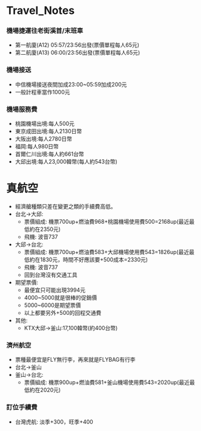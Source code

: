 # Travel_Notes

### 機場捷運往老街溪首/末班車
+ 第一航廈(A12) 05:57/23:56出發(票價單程每人65元)
+ 第二航廈(A13) 06:00/23:56出發(票價單程每人65元)

### 機場接送
+ 中信機場接送夜間加成23:00~05:59加成200元
+ 一般計程車當作1000元

### 機場服務費
+ 桃園機場出境:每人500元
+ 東京成田出境:每人2130日幣
+ 大阪出境:每人2780日幣
+ 福岡:每人980日幣
+ 首爾仁川出境:每人約661台幣 
+ 大邱出境:每人23,000韓幣(每人約543台幣)

# 真航空
+ 經濟艙種類只差在變更之類的手續費高低。
+ 台北->大邱:
  + 票價組成: 機票700up+燃油費968+桃園機場使用費500=2168up(最近最低約在2350元)
  + 飛機: 波音737
+ 大邱->台北:
  + 票價組成: 機票700up+燃油費583+大邱機場使用費543=1826up(最近最低約在1830元，時間不好應該要+500成本=2330元)
  + 飛機: 波音737
  + 回到台灣沒有交通工具
+ 期望票價:
  + 最便宜只可能出現3994元
  + 4000~5000就是很棒的促銷價
  + 5000~6000是期望票價
  + 以上都要另外+500的回程交通費
+ 其他:
  + KTX大邱->釜山:17,100韓幣(約400台幣)
 
### 濟州航空
+ 票種最便宜是FLY無行李，再來就是FLYBAG有行李
+ 台北->釜山
+ 釜山->台北:
  + 票價組成: 機票900up+燃油費581+釜山機場使用費543=2020up(最近最低約在2020元)
### 訂位手續費
+ 台灣虎航: 淡季+300，旺季+400
